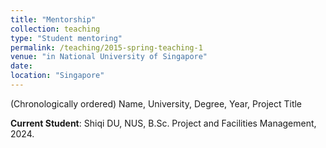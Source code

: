 ```yaml
---
title: "Mentorship"
collection: teaching
type: "Student mentoring"
permalink: /teaching/2015-spring-teaching-1
venue: "in National University of Singapore"
date: 
location: "Singapore"
---
```

(Chronologically ordered) Name, University, Degree, Year, Project Title


**Current Student**:
Shiqi DU, NUS, B.Sc. Project and Facilities Management, 2024.

